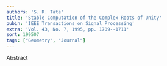 ```yaml
---
authors: 'S. R. Tate'
title: 'Stable Computation of the Complex Roots of Unity'
pubin: 'IEEE Transactions on Signal Processing'
extra: 'Vol. 43, No. 7, 1995, pp. 1709--1711'
sort: 199507
tags: ["Geometry", "Journal"]
---
```

Abstract
